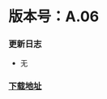 # 版本号：A.06

### 更新日志
- 无

### [下载地址](https://download.c.realme.com/osupdate/RMX1971_11_OTA_0060_all_ZN8R2aFZ9e5G.ozip)
